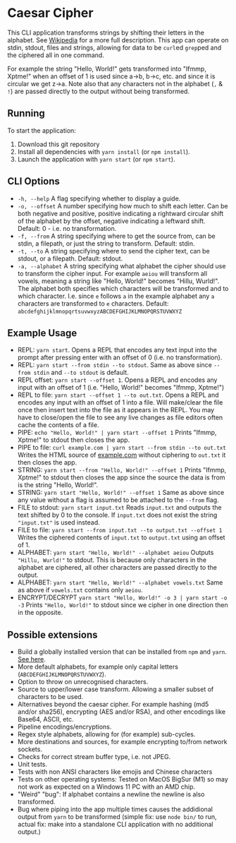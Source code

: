 # Caesar Cipher

This CLI application transforms strings by shifting their letters in the alphabet. See [Wikipedia](https://en.wikipedia.org/wiki/Caesar_cipher) for a more full description. This app can operate on stdin, stdout, files and strings, allowing for data to be `curl`ed `grep`ped and the ciphered all in one command.

For example the string "Hello, World!" gets transformed into "Ifmmp, Xptme!" when an offset of 1 is used since a->b, b->c, etc. and since it is circular we get z->a. Note also that any characters not in the alphabet (`,` & `!`) are passed directly to the output without being transformed.

## Running

To start the application:

1. Download this git repository
1. Install all dependencies with `yarn install` (or `npm install`).
1. Launch the application with `yarn start` (or `npm start`).

## CLI Options

- `-h, --help` A flag specifying whether to display a guide.
- `-o, --offset` A number specifying how much to shift each letter. Can be both negative and positive, positive indicating a rightward circular shift of the alphabet by the offset, negative indicating a leftward shift. Default: 0 - i.e. no transformation.
- `-f, --from` A string specifying where to get the source from, can be stdin, a filepath, or just the string to transform. Default: stdin.
- `-t, --to` A string specifying where to send the cipher text, can be stdout, or a filepath. Default: stdout.
- `-a, --alphabet` A string specifying what alphabet the cipher should use to transform the cipher input. For example `aeiou` will transform all vowels, meaning a string like "Hello, World!" becomes "Hillu, Wurld!". The alphabet both specifies which characters will be transformed and to which character. I.e. since `e` follows `a` in the example alphabet any `a` characters are transformed to `e` characters. Default: `abcdefghijklmnopqrtsuvwxyzABCDEFGHIJKLMNOPQRSTUVWXYZ`

## Example Usage

- REPL: `yarn start`. Opens a REPL that encodes any text input into the prompt after pressing enter with an offset of 0 (i.e. no transformation).
- REPL: `yarn start --from stdin --to stdout`. Same as above since `--from stdin` and `--to stdout` is default.
- REPL offset: `yarn start --offset 1`. Opens a REPL and encodes any input with an offset of 1 (i.e. "Hello, World!" becomes "Ifmmp, Xptme!")
- REPL to file: `yarn start --offset 1 --to out.txt`. Opens a REPL and encodes any input with an offset of 1 into a file. Will make/clear the file once then insert text into the file as it appears in the REPL. You may have to close/open the file to see any live changes as file editors often cache the contents of a file.
- PIPE: `echo "Hello, World!" | yarn start --offset 1` Prints "Ifmmp, Xptme!" to stdout then closes the app.
- PIPE to file: `curl example.com | yarn start --from stdin --to out.txt` Writes the HTML source of [example.com](https://example.com) without ciphering to `out.txt` it then closes the app.
- STRING: `yarn start --from "Hello, World!" --offset 1` Prints "Ifmmp, Xptme!" to stdout then closes the app since the source the data is from is the string "Hello, World!".
- STRING: `yarn start "Hello, World!" --offset 1` Same as above since any value without a flag is assumed to be attached to the `--from` flag.
- FILE to stdout: `yarn start input.txt` Reads `input.txt` and outputs the text shifted by 0 to the console. If `input.txt` does not exist the string `"input.txt"` is used instead.
- FILE to file: `yarn start --from input.txt --to output.txt --offset 1` Writes the ciphered contents of `input.txt` to `output.txt` using an offset of 1.
- ALPHABET: `yarn start "Hello, World!" --alphabet aeiou` Outputs `"Hillu, Wurld!"` to stdout. This is because only characters in the alphabet are ciphered, all other characters are passed directly to the output.
- ALPHABET: `yarn start "Hello, World!" --alphabet vowels.txt` Same as above if `vowels.txt` contains only `aeiou`.
- ENCRYPT/DECRYPT `yarn start "Hello, World!" -o 3 | yarn start -o -3` Prints `"Hello, World!"` to stdout since we cipher in one direction then in the opposite.

## Possible extensions

- Build a globally installed version that can be installed from `npm` and `yarn`. [See here](https://developer.okta.com/blog/2019/06/18/command-line-app-with-nodejs).
- More default alphabets, for example only capital letters (`ABCDEFGHIJKLMNOPQRSTUVWXYZ`).
- Option to throw on unrecognised characters.
- Source to upper/lower case transform. Allowing a smaller subset of characters to be used.
- Alternatives beyond the caesar cipher. For example hashing (md5 and/or sha256), encrypting (AES and/or RSA), and other encodings like Base64, ASCII, etc.
- Pipeline encodings/encryptions.
- Regex style alphabets, allowing for (for example) sub-cycles.
- More destinations and sources, for example encrypting to/from network sockets.
- Checks for correct stream buffer type, i.e. not JPEG.
- Unit tests.
- Tests with non ANSI characters like emojis and Chinese characters
- Tests on other operating systems: Tested on MacOS BigSur (M1) so may not work as expected on a Windows 11 PC with an AMD chip.
- "Weird" "bug": If alphabet contains a newline the newline is also transformed.
- Bug where piping into the app multiple times causes the addidional output from `yarn` to be transformed (simple fix: use `node bin/` to run, actual fix: make into a standalone CLI application with no additional output.)
